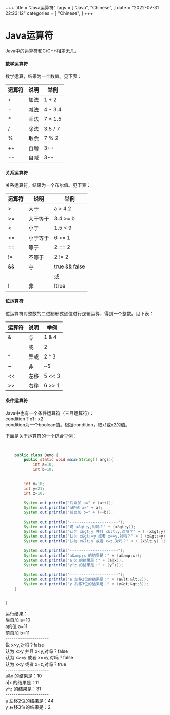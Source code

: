 
+++
title = "Java运算符"
tags = [
"Java",
"Chinese",
]
date = "2022-07-31 22:23:12"
categories = [
"Chinese",
]
+++

# Java运算符




Java中的运算符和C/C++相差无几。
    

####  数学运算符

数学运算，结果为一个数值。见下表：  

运算符 |  说明 |  举例  
---|---|---  
+ |  加法 |  1 + 2  
- |  减法 |  4 - 3.4  
* |  乘法 |  7 * 1.5  
/ |  除法 |  3.5 / 7  
% |  取余 |  7 % 2  
++ |  自增 |  3++  
\-- |  自减 |  3--  
  
####  关系运算符

关系运算符，结果为一个布尔值。见下表：  

运算符 |  说明 |  举例  
---|---|---  
> |  大于 |  a > 4.2  
>= |  大于等于 |  3.4 >= b  
< |  小于 |  1.5 < 9  
<= |  小于等于 |  6 <= 1  
== |  等于 |  2 == 2  
!= |  不等于 |  2 != 2  
&& |  与 |  true && false  
|| |  或 |  (3 > 1) || (2 == 1)  
! |  非 |  !true  
  
####  位运算符

位运算符对整数的二进制形式逐位进行逻辑运算，得到一个整数。见下表：  

运算符 |  说明 |  举例  
---|---|---  
& |  与 |  1 & 4  
| |  或 |  2 | 5  
^ |  异或 |  2 ^ 3  
~ |  非 |  ~5  
<< |  左移 |  5 << 3  
>> |  右移 |  6 >> 1  
  
####  条件运算符

Java中也有一个条件运算符（三目运算符）：  
condition ? x1 : x2  
condition为一个boolean值。根据condition，取x1或x2的值。  
  
下面是关于运算符的一个综合举例：


```java
    
    
    public class Demo {
        public static void main(String[] args){
            int a=10;
            int b=10;
    
    
        int x=10;
        int y=21;
        int z=10;
    
        System.out.println("后自加 a=" + (a++));
        System.out.println("a的值 a=" + a);
        System.out.println("前自加 b=" + (++b));
    
        System.out.println("---------------------");
        System.out.println("说 x&gt;y,对吗？" + (x&gt;y));
        System.out.println("认为 x&gt;y 并且 x&lt;y,对吗？" + ( (x&gt;y) &amp;&amp; (x&lt;y) ));
        System.out.println("认为 x&gt;=y 或者 x==y,对吗？" + ( (x&gt;=y) || (x==y) ));
        System.out.println("认为 x&lt;y 或者 x=z,对吗？" + ( (x&lt;y) || (x==z) ));
    
        System.out.println("---------------------");
        System.out.println("a&amp;x 的结果是：" + (a&amp;x));
        System.out.println("a|x 的结果是：" + (a|x));
        System.out.println("y^z 的结果是：" + (y^z));
    
        System.out.println("---------------------");
        System.out.println("a 左移2位的结果是：" + (a&lt;&lt;2));
        System.out.println("y 右移3位的结果是：" + (y&gt;&gt;3));
    }
    

}


```


运行结果：  
后自加 a=10  
a的值 a=11  
前自加 b=11  
\---------------------  
说 x>y,对吗？false  
认为 x>y 并且 x<y,对吗？false  
认为 x>=y 或者 x==y,对吗？false  
认为 x<y 或者 x=z,对吗？true  
\---------------------  
a&x 的结果是：10  
a|x 的结果是：11  
y^z 的结果是：31  
\---------------------  
a 左移2位的结果是：44  
y 右移3位的结果是：2  


